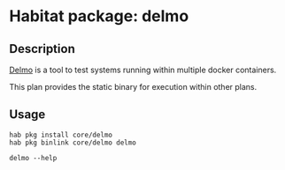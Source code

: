 # Habitat package: delmo

## Description

[Delmo](1) is a tool to test systems running within multiple docker containers.

This plan provides the static binary for execution within other plans.

## Usage

```
hab pkg install core/delmo
hab pkg binlink core/delmo delmo

delmo --help
```

[1]: https://github.com/bodymindarts/delmo
